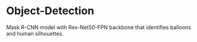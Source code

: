 # Object-Detection

Mask R-CNN model with Res-Net50-FPN backbone that identifies balloons and human silhouettes.
